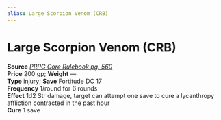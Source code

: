 ```yaml
---
alias: Large Scorpion Venom (CRB)
---
```


# Large Scorpion Venom (CRB)

**Source** [_PRPG Core Rulebook pg. 560_](http://paizo.com/pathfinderRPG/v5748btpy88yj)  
**Price** 200 gp; **Weight** —  
**Type** injury; **Save** Fortitude DC 17  
**Frequency** 1/round for 6 rounds  
**Effect** 1d2 Str damage, target can attempt one save to cure a lycanthropy affliction contracted in the past hour  
**Cure** 1 save
